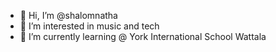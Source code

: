 - 👋 Hi, I’m @shalomnatha
- 👀 I’m interested in music and tech
- 🌱 I’m currently learning @ York International School Wattala
